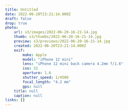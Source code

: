 ```yaml
---
title: Untitled
date: 2022-06-20T23:21:14.000Z
draft: false
drop: true
photo:
    url: s3/images/2022-06-20-16-21-14.jpg
    thumb: s3/thumbs/2022-06-20-16-21-14.jpg
    preview: s3/previews/2022-06-20-16-21-14.jpg
    created: 2022-06-20T23:21:14.000Z
    exif:
        make: Apple
        model: "iPhone 12 mini"
        lens: "iPhone 12 mini back camera 4.2mm f/1.6"
        iso: 32
        aperture: 1.6
        shutter_speed: 1/4500
        focal_length: "4.2 mm"
        gps: null
    title: null
    caption: null
links: []
---
```

